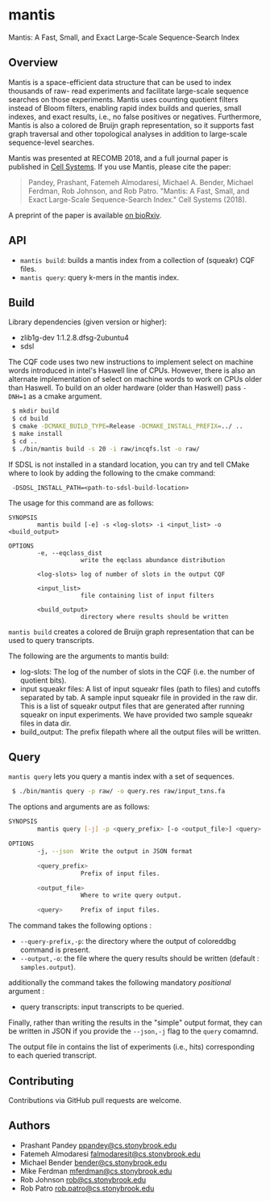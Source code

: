 # mantis
Mantis: A Fast, Small, and Exact Large-Scale Sequence-Search Index

Overview
--------

Mantis is a space-efficient data structure that can be used to index thousands of raw-
read experiments and facilitate large-scale sequence searches on those experiments. Mantis uses counting quotient
filters instead of Bloom filters, enabling rapid index builds and queries, small indexes, and exact results, i.e., no
false positives or negatives. Furthermore, Mantis is also a colored de Bruijn graph representation, so it supports fast
graph traversal and other topological analyses in addition to large-scale sequence-level searches.

Mantis was presented at RECOMB 2018, and a full journal paper is published in [Cell Systems](https://www.cell.com/cell-systems/abstract/S2405-4712(18)30239-4).  If you use Mantis, please cite the paper:

>Pandey, Prashant, Fatemeh Almodaresi, Michael A. Bender, Michael Ferdman, Rob Johnson, and Rob Patro. "Mantis: A Fast, Small, and Exact Large-Scale Sequence-Search Index." Cell Systems (2018).

A preprint of the paper is available [on bioRxiv](https://www.biorxiv.org/content/biorxiv/early/2017/11/10/217372.full.pdf).

API
--------
* `mantis build`: builds a mantis index from a collection of (squeakr) CQF files.
* `mantis query`: query k-mers in the mantis index.

Build
-------

Library dependencies (given version or higher):
 - zlib1g-dev 1:1.2.8.dfsg-2ubuntu4
 - sdsl

The CQF code uses two new instructions to implement select on machine words
introduced in intel's Haswell line of CPUs. However, there is also an alternate
implementation of select on machine words to work on CPUs older than Haswell.
To build on an older hardware (older than Haswell) pass `-DNH=1` as a cmake argument.

```bash
 $ mkdir build
 $ cd build
 $ cmake -DCMAKE_BUILD_TYPE=Release -DCMAKE_INSTALL_PREFIX=../ ..
 $ make install
 $ cd ..
 $ ./bin/mantis build -s 20 -i raw/incqfs.lst -o raw/
```

If SDSL is not installed in a standard location, you can try and tell CMake where to look by adding
the following to the cmake command:

```
 -DSDSL_INSTALL_PATH=<path-to-sdsl-build-location>
```

The usage for this command are as follows:

```
SYNOPSIS
        mantis build [-e] -s <log-slots> -i <input_list> -o <build_output>

OPTIONS
        -e, --eqclass_dist
                    write the eqclass abundance distribution

        <log-slots> log of number of slots in the output CQF

        <input_list>
                    file containing list of input filters

        <build_output>
                    directory where results should be written
```

`mantis build` creates a colored de Bruijn graph representation that can be used to query transcripts.

The following are the arguments to mantis build:
 - log-slots: The log of the number of slots in the CQF (i.e. the number of quotient bits).
 - input squeakr files: A list of input squeakr files (path to files) and cutoffs separated by tab. A sample input squeakr file in provided in the raw dir. This is a list of squeakr output files that are generated after running squeakr on input experiments. We have provided two sample squeakr files in data dir.
 - build_output: The prefix filepath where all the output files will be written.

Query
-------

`mantis query` lets you query a mantis index with a set of sequences.

```bash
 $ ./bin/mantis query -p raw/ -o query.res raw/input_txns.fa
```

The options and arguments are as follows:

```bash
SYNOPSIS
        mantis query [-j] -p <query_prefix> [-o <output_file>] <query>

OPTIONS
        -j, --json  Write the output in JSON format

        <query_prefix>
                    Prefix of input files.

        <output_file>
                    Where to write query output.

        <query>     Prefix of input files.
```

 The command takes the following options :
 - `--query-prefix,-p`: the directory where the output of coloreddbg command is present.
 - `--output,-o`: the file where the query results should be written (default : `samples.output`).
 
 additionally the command takes the following mandatory _positional_ argument :
 - query transcripts: input transcripts to be queried.

 Finally, rather than writing the results in the "simple" output format, they can be written in JSON if you
 provide the `--json,-j` flag to the `query` comamnd.
 
The output file in contains the list of experiments (i.e., hits) corresponding to each queried transcript.

Contributing
------------
Contributions via GitHub pull requests are welcome.

Authors
-------
- Prashant Pandey <ppandey@cs.stonybrook.edu>
- Fatemeh Almodaresi <falmodaresit@cs.stonybrook.edu>
- Michael Bender <bender@cs.stonybrook.edu>
- Mike Ferdman <mferdman@cs.stonybrook.edu>
- Rob Johnson <rob@cs.stonybrook.edu>
- Rob Patro <rob.patro@cs.stonybrook.edu>
